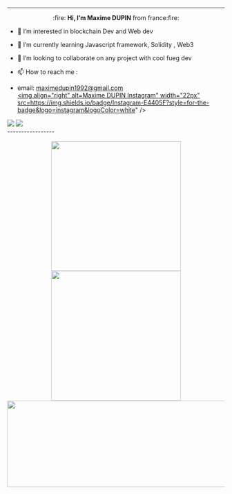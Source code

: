 -----------------
<div align="center">:fire: <strong>Hi, I’m Maxime DUPIN</strong> from france:fire: </div>


- 👀 I’m interested in blockchain Dev and Web dev
- 🌱 I’m currently learning Javascript framework, Solidity , Web3 
- 💞️ I’m looking to collaborate on any project with cool fueg dev



- 📫 How to reach me :
- email: maximedupin1992@gmail.com  
<a href="https://www.instagram.com/nutstothemoon/" target="_blank" rel="nofollow"><img align="right" alt=Maxime DUPIN Instagram" width="22px" src=https://img.shields.io/badge/Instagram-E4405F?style=for-the-badge&logo=instagram&logoColor=white" /></a>


<div>
    <img src="https://img.shields.io/badge/Node.js-43853D?style=for-the-badge&logo=node.js&logoColor=61DAFB"/>
    <img src="https://img.shields.io/badge/React-20232A?style=for-the-badge&logo=react&logoColor=61DAFB"/>   
</div>
 -----------------

<p align = "center">
  <img src = "https://github-readme-stats.vercel.app/api?username=Nutstothemoo&show_icons=true&theme=algolia&count_private=true" width = 300>
  <img src = "https://github-readme-streak-stats.herokuapp.com?user=Nutstothemoo&theme=algolia" width = 300>
  <img src="https://activity-graph.herokuapp.com/graph?username=Nutstothemoo&theme=react-dark" width = 600 height = 200/>
  
<!--   <img src = "https://github-readme-stats.vercel.app/api/top-langs/?username=Nutstothemoo&layout=default&theme=algolia" > -->
</p>
